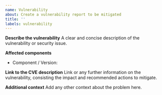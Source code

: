 ```yaml
---
name: Vulnerability
about: Create a vulnerability report to be mitigated
title: ''
labels: vulnerability
---
```


**Describe the vulnerability**
A clear and concise description of the vulnerability or security issue.

**Affected components**
- Component / Version:

**Link to the CVE description**
Link or any further information on the vulnerability, consisting the impact and recommended actions to mitigate.

**Additional context**
Add any other context about the problem here.
